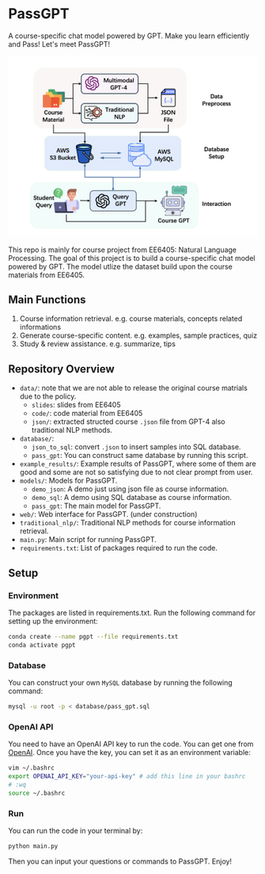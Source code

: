 # PassGPT
A course-specific chat model powered by GPT. Make you learn efficiently and Pass! Let's meet PassGPT!

![Working Flow of PassGPT](figure/intro.png)

This repo is mainly for course project from EE6405: Natural Language Processing. The goal of this project is to build a course-specific chat model powered by GPT. The model utlize the dataset build upon the course materials from EE6405.

## Main Functions
1. Course information retrieval. e.g. course materials, concepts related informations
2. Generate course-specific content. e.g. examples, sample practices, quiz
3. Study & review assistance. e.g. summarize, tips 


## Repository Overview
- `data/`: note that we are not able to release the original course matrials due to the policy.
  - `slides`: slides from EE6405
  - `code/`: code material from EE6405
  - `json/`: extracted structed course `.json` file from GPT-4 also traditional NLP methods.
- `database/`:
  - `json_to_sql`: convert `.json` to insert samples into SQL database.
  - `pass_gpt`: You can construct same database by running this script.
- `example_results/`: Example results of PassGPT, where some of them are good and some are not so satisfying due to not clear prompt from user.
- `models/`: Models for PassGPT.
  - `demo_json`: A demo just using json file as course information.
  - `demo_sql`: A demo using SQL database as course information.
  - `pass_gpt`: The main model for PassGPT.
- `web/`: Web interface for PassGPT. (under construction)
- `traditional_nlp/`: Traditional NLP methods for course information retrieval.
- `main.py`: Main script for running PassGPT.
- `requirements.txt`: List of packages required to run the code.


## Setup
### Environment
The packages are listed in requirements.txt. Run the following command for setting up the environment:
```bash
conda create --name pgpt --file requirements.txt
conda activate pgpt
```

### Database
You can construct your own `MySQL` database by running the following command:
```bash
mysql -u root -p < database/pass_gpt.sql
```

### OpenAI API
You need to have an OpenAI API key to run the code. You can get one from [OpenAI](https://beta.openai.com/signup/). Once you have the key, you can set it as an environment variable:
```bash
vim ~/.bashrc
export OPENAI_API_KEY="your-api-key" # add this line in your bashrc
# :wq
source ~/.bashrc
```

### Run
You can run the code in your terminal by:
```bash
python main.py
```
Then you can input your questions or commands to PassGPT. Enjoy!
